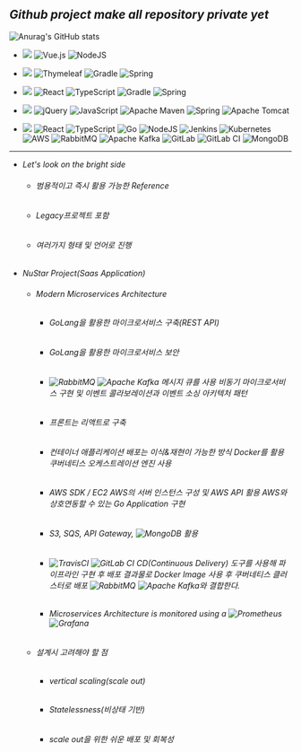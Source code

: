 <!-- ![header](https://capsule-render.vercel.app/api?type=soft&color=0:2f4f4f,100:000000&height=100&section=header&text=admin@risiscafford.co.kr&fontSize=40) -->

## **_Github project make all repository private yet_**

![Anurag's GitHub stats](https://github-readme-stats.vercel.app/api?username=risiscafford&show_icons=true&theme=radical&count_private=true)

* <img src="https://img.shields.io/badge/--000000?style=for-the-badge&logo=Nutanix&logoColor=white"/> ![Vue.js](https://img.shields.io/badge/vuejs-%2335495e.svg?style=for-the-badge&logo=vuedotjs&logoColor=%234FC08D)
![NodeJS](https://img.shields.io/badge/node.js-6DA55F?style=for-the-badge&logo=node.js&logoColor=white)

* <img src="https://img.shields.io/badge/--000000?style=for-the-badge&logo=Unraid&logoColor=white"/> ![Thymeleaf](https://img.shields.io/badge/Thymeleaf-%23005C0F.svg?style=for-the-badge&logo=Thymeleaf&logoColor=white)
![Gradle](https://img.shields.io/badge/Gradle-02303A.svg?style=for-the-badge&logo=Gradle&logoColor=white)
![Spring](https://img.shields.io/badge/spring-%236DB33F.svg?style=for-the-badge&logo=spring&logoColor=white)

* <img src="https://img.shields.io/badge/--000000?style=for-the-badge&logo=Unraid&logoColor=white"/> ![React](https://img.shields.io/badge/react-%2320232a.svg?style=for-the-badge&logo=react&logoColor=%2361DAFB)
![TypeScript](https://img.shields.io/badge/typescript-%23007ACC.svg?style=for-the-badge&logo=typescript&logoColor=white)
![Gradle](https://img.shields.io/badge/Gradle-02303A.svg?style=for-the-badge&logo=Gradle&logoColor=white)
![Spring](https://img.shields.io/badge/spring-%236DB33F.svg?style=for-the-badge&logo=spring&logoColor=white)

* <img src="https://img.shields.io/badge/--000000?style=for-the-badge&logo=Verizon&logoColor=white"/> ![jQuery](https://img.shields.io/badge/jquery-%230769AD.svg?style=for-the-badge&logo=jquery&logoColor=white)
![JavaScript](https://img.shields.io/badge/javascript-%23323330.svg?style=for-the-badge&logo=javascript&logoColor=%23F7DF1E)
![Apache Maven](https://img.shields.io/badge/Apache%20Maven-C71A36?style=for-the-badge&logo=Apache%20Maven&logoColor=white)
![Spring](https://img.shields.io/badge/spring-%236DB33F.svg?style=for-the-badge&logo=spring&logoColor=white)
![Apache Tomcat](https://img.shields.io/badge/apache%20tomcat-%23F8DC75.svg?style=for-the-badge&logo=apache-tomcat&logoColor=black)

* <img src="https://img.shields.io/badge/--000000?style=for-the-badge&logo=Unraid&logoColor=white"/> ![React](https://img.shields.io/badge/react-%2320232a.svg?style=for-the-badge&logo=react&logoColor=%2361DAFB)
![TypeScript](https://img.shields.io/badge/typescript-%23007ACC.svg?style=for-the-badge&logo=typescript&logoColor=white)
![Go](https://img.shields.io/badge/go-%2300ADD8.svg?style=for-the-badge&logo=go&logoColor=white)
![NodeJS](https://img.shields.io/badge/node.js-6DA55F?style=for-the-badge&logo=node.js&logoColor=white)
![Jenkins](https://img.shields.io/badge/jenkins-%232C5263.svg?style=for-the-badge&logo=jenkins&logoColor=white)
![Kubernetes](https://img.shields.io/badge/kubernetes-%23326ce5.svg?style=for-the-badge&logo=kubernetes&logoColor=white)
![AWS](https://img.shields.io/badge/AWS-%23FF9900.svg?style=for-the-badge&logo=amazon-aws&logoColor=white)
![RabbitMQ](https://img.shields.io/badge/Rabbitmq-FF6600?style=for-the-badge&logo=rabbitmq&logoColor=white)
![Apache Kafka](https://img.shields.io/badge/Apache%20Kafka-000?style=for-the-badge&logo=apachekafka)
![GitLab](https://img.shields.io/badge/gitlab-%23181717.svg?style=for-the-badge&logo=gitlab&logoColor=white)
![GitLab CI](https://img.shields.io/badge/gitlab%20ci-%23181717.svg?style=for-the-badge&logo=gitlab&logoColor=white)
![MongoDB](https://img.shields.io/badge/MongoDB-%234ea94b.svg?style=for-the-badge&logo=mongodb&logoColor=white)

---------------------------------------

* _Let's look on the bright side_

  + ###### 범용적이고 즉시 활용 가능한 Reference
  + ###### Legacy프로젝트 포함
  + ###### 여러가지 형태 및 언어로 진행
  
* _NuStar Project(Saas Application)_
  
  + ###### Modern Microservices Architecture
    - ###### GoLang을 활용한 마이크로서비스 구축(REST API)
    - ###### GoLang을 활용한 마이크로서비스 보안
    - ###### ![RabbitMQ](https://img.shields.io/badge/Rabbitmq-FF6600?logo=rabbitmq&logoColor=white) ![Apache Kafka](https://img.shields.io/badge/Apache%20Kafka-000?logo=apachekafka) 메시지 큐를 사용 비동기 마이크로서비스 구현 및 이벤트 콜라보레이션과 이벤트 소싱 아키텍처 패턴    
    - ###### 프론트는 리액트로 구축
    - ###### 컨테이너 애플리케이션 배포는 이식&재현이 가능한 방식 Docker를 활용 쿠버네티스 오케스트레이션 엔진 사용
    - ###### AWS SDK / EC2 AWS의 서버 인스턴스 구성 및 AWS API 활용 AWS와 상호연동할 수 있는 Go Application 구현
    - ###### S3, SQS, API Gateway, ![MongoDB](https://img.shields.io/badge/MongoDB-%234ea94b.svg?logo=mongodb&logoColor=white) 활용
    - ###### ![TravisCI](https://img.shields.io/badge/travis%20ci-%232B2F33.svg?logo=travis&logoColor=white) ![GitLab CI](https://img.shields.io/badge/gitlab%20ci-%23181717.svg?logo=gitlab&logoColor=white) CD(Continuous Delivery) 도구를 사용해 파이프라인 구현 후 배포 결과물로 Docker Image 사용 후 쿠버네티스 클러스터로 배포 ![RabbitMQ](https://img.shields.io/badge/Rabbitmq-FF6600?logo=rabbitmq&logoColor=white) ![Apache Kafka](https://img.shields.io/badge/Apache%20Kafka-000?logo=apachekafka)와 결합한다.
    - ###### Microservices Architecture is monitored using a ![Prometheus](https://img.shields.io/badge/Prometheus-E6522C?logo=Prometheus&logoColor=white) ![Grafana](https://img.shields.io/badge/grafana-%23F46800.svg?logo=grafana&logoColor=white)
  
  + ###### 설계시 고려해야 할 점
    - ###### vertical scaling(scale out) 
    - ###### Statelessness(비상태 기반)
    - ###### scale out을 위한 쉬운 배포 및 회복성
    

    
    
